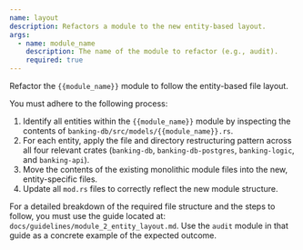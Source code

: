 ```yaml
---
name: layout
description: Refactors a module to the new entity-based layout.
args:
  - name: module_name
    description: The name of the module to refactor (e.g., audit).
    required: true
---
```

Refactor the `{{module_name}}` module to follow the entity-based file layout.

You must adhere to the following process:
1.  Identify all entities within the `{{module_name}}` module by inspecting the contents of `banking-db/src/models/{{module_name}}.rs`.
2.  For each entity, apply the file and directory restructuring pattern across all four relevant crates (`banking-db`, `banking-db-postgres`, `banking-logic`, and `banking-api`).
3.  Move the contents of the existing monolithic module files into the new, entity-specific files.
4.  Update all `mod.rs` files to correctly reflect the new module structure.

For a detailed breakdown of the required file structure and the steps to follow, you must use the guide located at: `docs/guidelines/module_2_entity_layout.md`. Use the `audit` module in that guide as a concrete example of the expected outcome.